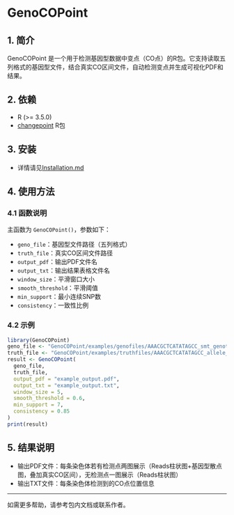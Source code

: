 # GenoCOPoint

## 1. 简介
GenoCOPoint 是一个用于检测基因型数据中变点（CO点）的R包。它支持读取五列格式的基因型文件，结合真实CO区间文件，自动检测变点并生成可视化PDF和结果。

## 2. 依赖
- R (>= 3.5.0)
- [changepoint](https://github.com/rkillick/changepoint/) R包

## 3. 安装
- 详情请见[Installation.md](https://github.com/StellarMech/GenoCOPoint/blob/main/Installation.md)

## 4. 使用方法

### 4.1 函数说明

主函数为 `GenoCOPoint()`，参数如下：

- `geno_file`：基因型文件路径（五列格式）
- `truth_file`：真实CO区间文件路径
- `output_pdf`：输出PDF文件名
- `output_txt`：输出结果表格文件名
- `window_size`：平滑窗口大小
- `smooth_threshold`：平滑阈值
- `min_support`：最小连续SNP数
- `consistency`：一致性比例

### 4.2 示例

```r
library(GenoCOPoint)
geno_file <- "GenoCOPoint/examples/genofiles/AAACGCTCATATAGCC_smt_genotypes_withname_reads.txt"
truth_file <- "GenoCOPoint/examples/truthfiles/AAACGCTCATATAGCC_allele_cnts_at_markers_sorted_co_pred.txt"
result <- GenoCOPoint(
  geno_file,
  truth_file,
  output_pdf = "example_output.pdf",
  output_txt = "example_output.txt",
  window_size = 5,
  smooth_threshold = 0.6,
  min_support = 7,
  consistency = 0.85
)
print(result)
```

## 5. 结果说明

- 输出PDF文件：每条染色体若有检测点两图展示（Reads柱状图+基因型散点图，叠加真实CO区间），无检测点一图展示（Reads柱状图）
- 输出TXT文件：每条染色体检测到的CO点位置信息

---

如需更多帮助，请参考包内文档或联系作者。